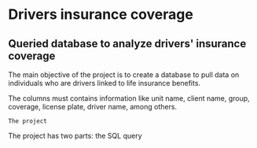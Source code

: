 # Drivers insurance coverage
## Queried database to analyze drivers' insurance coverage

The main objective of the project is to create a database to pull data on individuals who are drivers linked to life insurance benefits.

The columns must contains information like unit name, client name, group, coverage, license plate, driver name, among others. 

    The project

The project has two parts: the SQL query 